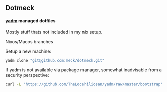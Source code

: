 ## Dotmeck
#### [yadm](https://yadm.io) managed dotfiles

Mostly stuff thats not included in my nix setup.

Nixos/Macos branches

Setup a new machine:
``` bash
yadm clone "git@github.com:meck/dotmeck.git"
```

If yadm is not available via package manager, somewhat inadvisable from a security perspective:
``` bash
curl -L 'https://github.com/TheLocehiliosan/yadm/raw/master/bootstrap' | bash -s -- "https://github.com/meck/dotmeck.git" "master"
```
